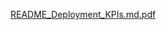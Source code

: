 [README_Deployment_KPIs.md.pdf](https://github.com/user-attachments/files/22433011/README_Deployment_KPIs.md.pdf)
